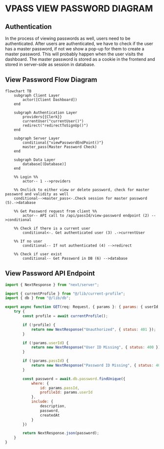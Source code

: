 # VPASS VIEW PASSWORD DIAGRAM
## Authentication
In the process of viewing passwords as well, users need to be authenticated. After users are authenticated, we have to check if the user has a master password, if not we show a pop-up for them to create a master password. This will probably happen when the user visits the dashboard. The master password is stored as a cookie in the frontend and stored in server-side as session in database. 

## View Password Flow Diagram
```mermaid
flowchart TB
    subgraph Client Layer
        actor([Client Dashboard])
    end

    subgraph Authentication Layer
        providers{{Clerk}}
        currentUser("currentUser()")
        redirect("redirectToSignUp()")
    end

    subgraph Server Layer
        conditional{"viewPasswordEndPoint()"}
        master_pass(Master Password Check)
    end

    subgraph Data Layer
        database[(Database)]
    end

    %% Login %%
        actor-- 1 -->providers

    %% Onclick to either view or delete password, check for master password and validity as well
    conditional-->master_pass<-.Check session for master password (5).->database

    %% Get Password request from client %%
        actor-- API call to /api/passId/view-password endpoint (2) -->conditional

    %% Check if there is a current user
        conditional<-. Get authenticated user (3) .->currentUser

    %% If no user
        conditional-- If not authenticated (4) -->redirect

    %% Check if user exist
        conditional-- Get Password in DB (6) -->database
```

## View Password API Endpoint
```javascript
import { NextResponse } from "next/server";

import { currentProfile } from "@/lib/current-profile";
import { db } from "@/lib/db";

export async function GET(req: Request, { params }: { params: { userId, passId } }) {
    try {
        const profile = await currentProfile();

        if (!profile) {
            return new NextResponse("Unauthorized", { status: 401 });
        }

        if (!params.userId) {
            return new NextResponse("User ID Missing", { status: 400 });
        }

        if (!params.passId) {
            return new NextResponse("Password ID Missing", { status: 400 });
        }

        const password = await.db.password.findUnique({
            where: {
                id: params.passId,
                profileId: params.userId
            },
            include: {
                description,
                password,
                createdAt
            }
        })

        return NextResponse.json(password);
    }
}
```